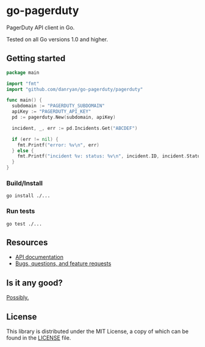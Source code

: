 # go-pagerduty

PagerDuty API client in Go.

Tested on all Go versions 1.0 and higher.

## Getting started

```go
package main

import "fmt"
import "github.com/danryan/go-pagerduty/pagerduty"

func main() {
  subdomain := "PAGERDUTY_SUBDOMAIN"
  apiKey := "PAGERDUTY_API_KEY"
  pd := pagerduty.New(subdomain, apiKey)

  incident, _, err := pd.Incidents.Get("ABCDEF")

  if (err != nil) {
    fmt.Printf("error: %v\n", err)
  } else {
    fmt.Printf("incident %v: status: %v\n", incident.ID, incident.Status)
  }
}
```

### Build/Install

```
go install ./...
```

### Run tests

```
go test ./...
```

## Resources

* [API documentation](http://godoc.org/github.com/danryan/go-pagerduty)
* [Bugs, questions, and feature requests](https://github.com/danryan/hal/issues)

## Is it any good?

[Possibly.](http://news.ycombinator.com/item?id=3067434)

## License

This library is distributed under the MIT License, a copy of which can be found in the [LICENSE](LICENSE) file.
